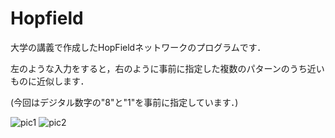 # Hopfield
大学の講義で作成したHopFieldネットワークのプログラムです．

左のような入力をすると，右のように事前に指定した複数のパターンのうち近いものに近似します．

(今回はデジタル数字の"8"と"1"を事前に指定しています．)

![pic1](https://user-images.githubusercontent.com/75288670/190979470-02a1ba50-c110-45cc-b98d-df340fcbfc3b.PNG)
![pic2](https://user-images.githubusercontent.com/75288670/190979475-8979629b-24fb-4a97-923b-6dba8d9455f0.PNG)
